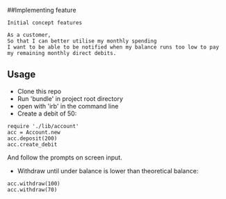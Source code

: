 ##Implementing feature


```
Initial concept features

As a customer,
So that I can better utilise my monthly spending
I want to be able to be notified when my balance runs too low to pay my remaining monthly direct debits.
```

## Usage

- Clone this repo
- Run 'bundle' in project root directory
- open with 'irb' in the command line
- Create a debit of 50:
```
require './lib/account'
acc = Account.new
acc.deposit(200)
acc.create_debit
```
And follow the prompts on screen input.

- Withdraw until under balance is lower than theoretical balance:

```
acc.withdraw(100)
acc.withdraw(70)
```

